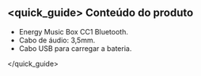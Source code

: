 ## <quick_guide> Conteúdo do produto

* Energy Music Box CC1 Bluetooth.
* Cabo de áudio: 3,5mm.
* Cabo USB para carregar a bateria.

</unique> </quick_guide>


